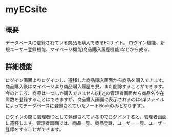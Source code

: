 # myECsite

## 概要

データベースに登録されている商品を購入できるECサイト。
ログイン機能、新規ユーザー登録機能、マイページ機能(商品購入履歴機能)などから成る。

## 詳細機能

ログイン画面よりログインし、遷移した商品購入画面から商品を購入できます。商品購入後はマイページより商品購入履歴を見、また削除することができます。
今のところ、商品は一つしか購入できません(後述の管理者画面から商品名や在庫数を登録することはできますが、商品購入画面に表示されるのはsqlファイルによってデータベースに登録されていたノートBookのみとなります)。

ログインの際に管理者IDとして登録されているIDでログインすると、管理者画面に遷移します。管理者画面では、商品一覧、商品登録、ユーザー一覧、ユーザー登録をすることができます。
